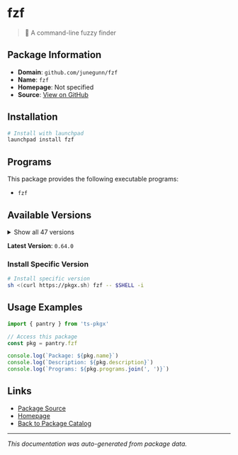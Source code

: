 # fzf

> :cherry_blossom: A command-line fuzzy finder

## Package Information

- **Domain**: `github.com/junegunn/fzf`
- **Name**: `fzf`
- **Homepage**: Not specified
- **Source**: [View on GitHub](https://github.com/pkgxdev/pantry/tree/main/projects/github.com/junegunn/fzf/package.yml)

## Installation

```bash
# Install with launchpad
launchpad install fzf
```

## Programs

This package provides the following executable programs:

- `fzf`

## Available Versions

<details>
<summary>Show all 47 versions</summary>

- `0.64.0`, `0.63.0`, `0.62.0`, `0.61.3`, `0.61.2`
- `0.61.1`, `0.61.0`, `0.60.3`, `0.60.2`, `0.60.1`
- `0.60.0`, `0.59.0`, `0.58.0`, `0.57.0`, `0.56.3`
- `0.56.2`, `0.56.1`, `0.56.0`, `0.55.0`, `0.54.3`
- `0.54.2`, `0.54.1`, `0.54.0`, `0.53.0`, `0.52.1`
- `0.52.0`, `0.51.0`, `0.50.0`, `0.49.0`, `0.48.1`
- `0.48.0`, `0.47.0`, `0.46.1`, `0.46.0`, `0.45.0`
- `0.44.1`, `0.44.0`, `0.43.0`, `0.42.0`, `0.41.1`
- `0.41.0`, `0.40.0`, `0.39.0`, `0.38.0`, `0.37.0`
- `0.36.0`, `0.35.1`

</details>

**Latest Version**: `0.64.0`

### Install Specific Version

```bash
# Install specific version
sh <(curl https://pkgx.sh) fzf -- $SHELL -i
```

## Usage Examples

```typescript
import { pantry } from 'ts-pkgx'

// Access this package
const pkg = pantry.fzf

console.log(`Package: ${pkg.name}`)
console.log(`Description: ${pkg.description}`)
console.log(`Programs: ${pkg.programs.join(', ')}`)
```

## Links

- [Package Source](https://github.com/pkgxdev/pantry/tree/main/projects/github.com/junegunn/fzf/package.yml)
- [Homepage](#)
- [Back to Package Catalog](../../../package-catalog.md)

---

*This documentation was auto-generated from package data.*
